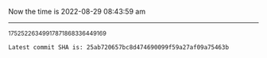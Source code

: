 Now the time is 2022-08-29 08:43:59 am

---

<small>17525226349917871868336449169</small>

```txt
Latest commit SHA is: 25ab720657bc8d474690099f59a27af09a75463b
```
